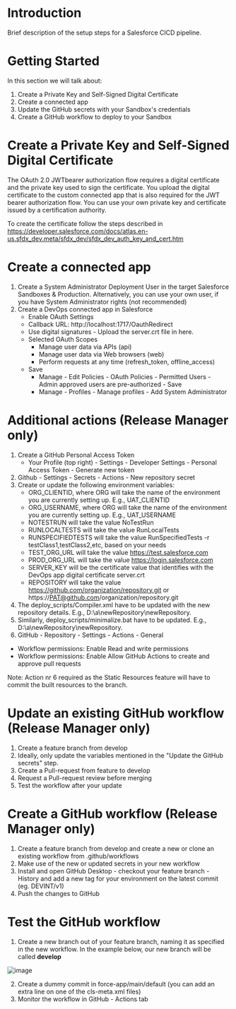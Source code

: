 # Introduction 
Brief description of the setup steps for a Salesforce CICD pipeline.

# Getting Started
In this section we will talk about:
1.  Create a Private Key and Self-Signed Digital Certificate
2.	Create a connected app
3.	Update the GitHub secrets with your Sandbox's credentials
4.	Create a GitHub workflow to deploy to your Sandbox


# Create a Private Key and Self-Signed Digital Certificate
The OAuth 2.0 JWTbearer authorization flow requires a digital certificate and the private key used to sign the certificate. You upload the digital certificate to the custom connected app that is also required for the JWT bearer authorization flow. You can use your own private key and certificate issued by a certification authority. 

To create the certificate follow the steps described in https://developer.salesforce.com/docs/atlas.en-us.sfdx_dev.meta/sfdx_dev/sfdx_dev_auth_key_and_cert.htm

# Create a connected app 
  1. Create a System Administrator Deployment User in the target Salesforce Sandboxes & Production. 
  Alternatively, you can use your own user, if you have System Administrator rights (not recommended)
  3. Create a DevOps connected app in Salesforce
      - Enable OAuth Settings
      - Callback URL: http://localhost:1717/OauthRedirect
      - Use digital signatures - Upload the server.crt file in here.
      - Selected OAuth Scopes	
        * Manage user data via APIs (api)
        *	Manage user data via Web browsers (web)
        * Perform requests at any time (refresh_token, offline_access)
      - Save
        * Manage - Edit Policies - OAuth Policies - Permitted Users - Admin approved users are pre-authorized - Save
        * Manage - Profiles - Manage profiles - Add System Administrator


# Additional actions (Release Manager only)
1. Create a GitHub Personal Access Token
    - Your Profile (top right) - Settings - Developer Settings - Personal Access Token - Generate new token
2. Github - Settings - Secrets - Actions - New repository secret
3. Create or update the following environment variables:
    - ORG_CLIENTID, where ORG will take the name of the environment you are currently setting up. E.g., UAT_CLIENTID
    - ORG_USERNAME, where ORG will take the name of the environment you are currently setting up. E.g., UAT_USERNAME
    - NOTESTRUN will take the value NoTestRun
    - RUNLOCALTESTS will take the value RunLocalTests
    - RUNSPECIFIEDTESTS will take the value RunSpecifiedTests -r testClass1,testClass2,etc, based on your needs
    - TEST_ORG_URL will take the value https://test.salesforce.com
    - PROD_ORG_URL will take the value https://login.salesforce.com
    - SERVER_KEY will be the certificate value that identifies with the DevOps app digital certificate server.crt
    - REPOSITORY will take the value https://github.com/organization/repository.git or https://PAT@github.com/organization/repository.git
4. The deploy_scripts/Compiler.xml have to be updated with the new repository details. E.g., D:\a\newRepository\newRepository\.
5. Similarly, deploy_scripts/minimalize.bat have to be updated. E.g., D:\a\newRepository\newRepository\.
6. GitHub - Repository - Settings - Actions - General
  - Workflow permissions: Enable Read and write permissions
  - Workflow permissions: Enable Allow GitHub Actions to create and approve pull requests

Note: Action nr 6 required as the Static Resources feature will have to commit the built resources to the branch.


# Update an existing GitHub workflow (Release Manager only)
1. Create a feature branch from develop
2. Ideally, only update the variables mentioned in the "Update the GitHub secrets" step.
3. Create a Pull-request from feature to develop
4. Request a Pull-request review before merging
5. Test the workflow after your update


# Create a GitHub workflow (Release Manager only)
1. Create a feature branch from develop and create a new or clone an existing workflow from .github/workflows
2. Make use of the new or updated secrets in your new workflow
3. Install and open GitHub Desktop - checkout your feature branch - History and add a new tag for your environment on the latest commit (eg. DEVINT/v1)
4. Push the changes to GitHub

# Test the GitHub workflow
1. Create a new branch out of your feature branch, naming it as specified in the new workflow. In the example below, our new branch will be called **develop**

![image](https://user-images.githubusercontent.com/48366727/164461682-d10cc756-399a-4eb0-b296-7a068d33cee5.png)

2. Create a dummy commit in force-app/main/default (you can add an extra line on one of the cls-meta.xml files)
3. Monitor the workflow in GitHub - Actions tab


